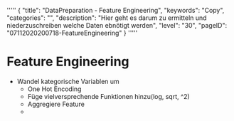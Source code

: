 '''''
{
"title": "DataPreparation - Feature Engineering",
"keywords": "Copy",
"categories": "",
"description": "Hier geht es darum zu ermitteln und niederzuschreiben welche Daten ebnötigt werden",
"level": "30",
"pageID": "07112020200718-FeatureEngineering"
}
'''''

# Feature Engineering
- Wandel kategorische Variablen um
  - One Hot Encoding
  - Füge vielversprechende Funktionen hinzu(log, sqrt, ^2)
  - Aggregiere Feature
  - 



